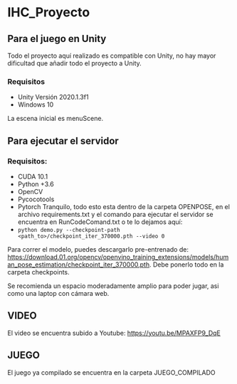# IHC_Proyecto
## Para el juego en Unity
Todo el proyecto aquí realizado es compatible con Unity, no hay mayor dificultad que añadir todo el proyecto a Unity.
### Requisitos
 * Unity Versión 2020.1.3f1
 * Windows 10

La escena inicial es menuScene.

## Para ejecutar el servidor
### Requisitos:
 * CUDA 10.1
 * Python +3.6
 * OpenCV
 * Pycocotools
 * Pytorch
Tranquilo, todo esto esta dentro de la carpeta OPENPOSE, en el archivo requirements.txt y el comando para ejecutar el servidor se encuentra en RunCodeComand.txt o te lo dejamos aquí:
* `python demo.py --checkpoint-path <path_to>/checkpoint_iter_370000.pth --video 0`

Para correr el modelo, puedes descargarlo pre-entrenado de: https://download.01.org/opencv/openvino_training_extensions/models/human_pose_estimation/checkpoint_iter_370000.pth. Debe ponerlo todo en la carpeta checkpoints.

Se recomienda un espacio moderadamente amplio para poder jugar, asi como una laptop con cámara web.

## VIDEO
El video se encuentra subido a Youtube: https://youtu.be/MPAXFP9_DqE

## JUEGO
El juego ya compilado se encuentra en la carpeta JUEGO_COMPILADO
